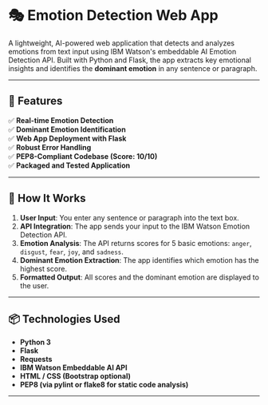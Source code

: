# 🎭 Emotion Detection Web App

A lightweight, AI-powered web application that detects and analyzes emotions from text input using IBM Watson's embeddable AI Emotion Detection API. Built with Python and Flask, the app extracts key emotional insights and identifies the **dominant emotion** in any sentence or paragraph.

---

## 📌 Features

✅ **Real-time Emotion Detection**  
✅ **Dominant Emotion Identification**  
✅ **Web App Deployment with Flask**  
✅ **Robust Error Handling**  
✅ **PEP8-Compliant Codebase (Score: 10/10)**  
✅ **Packaged and Tested Application**


---

## 🚀 How It Works

1. **User Input**: You enter any sentence or paragraph into the text box.
2. **API Integration**: The app sends your input to the IBM Watson Emotion Detection API.
3. **Emotion Analysis**: The API returns scores for 5 basic emotions: `anger`, `disgust`, `fear`, `joy`, and `sadness`.
4. **Dominant Emotion Extraction**: The app identifies which emotion has the highest score.
5. **Formatted Output**: All scores and the dominant emotion are displayed to the user.

---

## 📦 Technologies Used

- **Python 3**
- **Flask**
- **Requests**
- **IBM Watson Embeddable AI API**
- **HTML / CSS (Bootstrap optional)**
- **PEP8 (via pylint or flake8 for static code analysis)**

---


